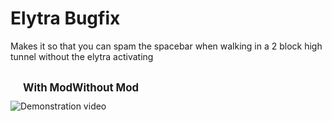 # Elytra Bugfix

Makes it so that you can spam the spacebar when walking in a 2 block high tunnel without the elytra activating

<div style="width:max-content">
<br>
<b style="float:left;margin-left: 20px;font-size:1.2em;">With Mod</b>
<b style="float:right;margin-right: 20px;font-size:1.2em;">Without Mod</b>

<br>

![Demonstration video](https://s12.gifyu.com/images/mergeduwu.gif)

</div>